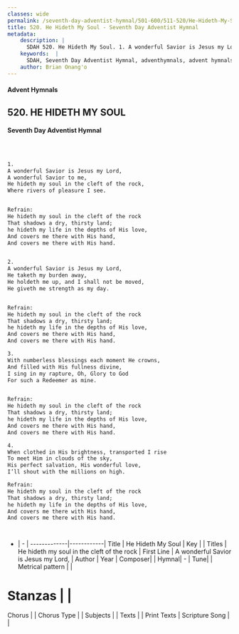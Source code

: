 ```yaml
---
classes: wide
permalink: /seventh-day-adventist-hymnal/501-600/511-520/He-Hideth-My-Soul/
title: 520. He Hideth My Soul - Seventh Day Adventist Hymnal
metadata:
    description: |
      SDAH 520. He Hideth My Soul. 1. A wonderful Savior is Jesus my Lord, A wonderful Savior to me, He hideth my soul in the cleft of the rock, Where rivers of pleasure I see. 
    keywords:  |
      SDAH, Seventh Day Adventist Hymnal, adventhymnals, advent hymnals, He Hideth My Soul, A wonderful Savior is Jesus my Lord, ,He hideth my soul in the cleft of the rock
    author: Brian Onang'o
---
```


#### Advent Hymnals
## 520. HE HIDETH MY SOUL
#### Seventh Day Adventist Hymnal

```txt



1.
A wonderful Savior is Jesus my Lord,
A wonderful Savior to me,
He hideth my soul in the cleft of the rock,
Where rivers of pleasure I see.


Refrain:
He hideth my soul in the cleft of the rock
That shadows a dry, thirsty land;
he hideth my life in the depths of His love,
And covers me there with His hand,
And covers me there with His hand.


2.
A wonderful Savior is Jesus my Lord,
He taketh my burden away,
He holdeth me up, and I shall not be moved,
He giveth me strength as my day.


Refrain:
He hideth my soul in the cleft of the rock
That shadows a dry, thirsty land;
he hideth my life in the depths of His love,
And covers me there with His hand,
And covers me there with His hand.

3.
With numberless blessings each moment He crowns,
And filled with His fullness divine,
I sing in my rapture, Oh, Glory to God
For such a Redeemer as mine.


Refrain:
He hideth my soul in the cleft of the rock
That shadows a dry, thirsty land;
he hideth my life in the depths of His love,
And covers me there with His hand,
And covers me there with His hand.

4.
When clothed in His brightness, transported I rise
To meet Him in clouds of the sky,
His perfect salvation, His wonderful love,
I’ll shout with the millions on high.

Refrain:
He hideth my soul in the cleft of the rock
That shadows a dry, thirsty land;
he hideth my life in the depths of His love,
And covers me there with His hand,
And covers me there with His hand.




```

- |   -  |
-------------|------------|
Title | He Hideth My Soul |
Key |  |
Titles | He hideth my soul in the cleft of the rock |
First Line | A wonderful Savior is Jesus my Lord, |
Author | 
Year | 
Composer|  |
Hymnal|  - |
Tune|  |
Metrical pattern | |
# Stanzas |  |
Chorus |  |
Chorus Type |  |
Subjects |  |
Texts |  |
Print Texts | 
Scripture Song |  |
  
